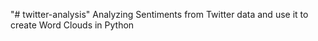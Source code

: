 "# twitter-analysis" 
Analyzing Sentiments from Twitter data and use it to create Word Clouds in Python
